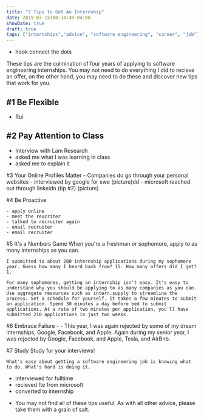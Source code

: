 ```yaml
---
title: "7 Tips to Get An Internship"
date: 2019-07-15T00:14:49-04:00
showDate: true
draft: true
tags: ["internships","advice", "software engineering", "career", "job"]
---
```


- hook connect the dots

These tips are the culmination of four years of applying to software engineering internships. You may not need to do everything I did to recieve an offer, on the other hand, you may need to do these and discover new tips that work for you. 

#1 Be Flexible
   - 
   - Rui

#2 Pay Attention to Class
   - 
   - Interview with Lam Research
   - asked me what I was learning in class
   - asked me to explain it

#3 Your Online Profiles Matter
    - Companies do go through your personal websites
    - interviewed by google for swe (picture)dd
    - microsoft reached out through linkeidn (tip #2) (picture)

#4 Be Proactive
    

    - apply online
    - meet the reucriter
    - talked to recruiter again
    - email recruiter
    - email recruiter

#5 It's a Numbers Game 
    When you're a freshman or sophomore, apply to as many internships as you can. 

    I submitted to about 200 internship applications during my sophomore year. Guess how many I heard back from? 15. How many offers did I get? 1.

    For many sophomores, getting an internship isn't easy. It's easy to understand why you should be applying to as many companies as you can. Use aggregate resources such as intern.supply to streamline the process. Set a schedule for yourself. It takes a few minutes to submit an application. Spend 30 minutes a day before bed to submit applications. At a rate of two minutes per application, you'll have submitted 210 applications in just two weeks.

#6 Embrace Failure
    - 
    - This year, I was again rejected by some of my dream internships, Google, Facebook, and Apple.
    Again during my senior year, I was rejected by Google, Facebook, and Apple, Tesla, and AirBnb.

#7 Study
    Study for your interviews!

    What's easy about getting a software engineering job is knowing what to do. What's hard is doing it.


   - interviewed for fulltime
   - recieved fte from microsoft
   - converted to internship

* You may not find all of these tips useful. As with all other advice, please take them with a grain of salt. 

